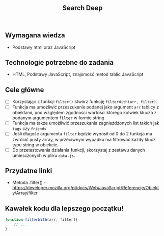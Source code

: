 <h2 align="center">Search Deep</h2>

<br>

## Wymagana wiedza

- Podstawy html oraz JavaScript


## Technologie potrzebne do zadania

- HTML, Podstawy JavaScript, znajomość metod tablic JavaScript

## Cele główne

* [ ] Korzystając z funkcji `filter()` stwórz funkcję `filterWith(arr, filter)`.
* [ ] Funkcja ma umożliwić przeszukanie podanej jako argument `arr` tablicy z obiektami, pod względem zgodności wartości którego kolwiek klucza z podanym argumentem `filter` w formie string.
* [ ] Funkcja ma także umożliwić przeszukania zagnieżdżonych list takich jak `tags` czy `friends`
* [ ] Jeśli długość argumentu `filter` będzie wynosił od 0 do 2 funkcja ma zwrócić pusty array, w przeciwnym wypadku ma filtrować każdy klucz typu string w obiekcie.
* [ ] Do przetestowania działania funkcji, skorzystaj z zestawu danych umiesczonych w pliku `data.js`.

## Przydatne linki

- Metoda .filter() - https://developer.mozilla.org/pl/docs/Web/JavaScript/Referencje/Obiekty/Array/filter

## Kawałek kodu dla lepszego początku!

```javascript
function filterWith(arr, filter){
    // ...
}

```
